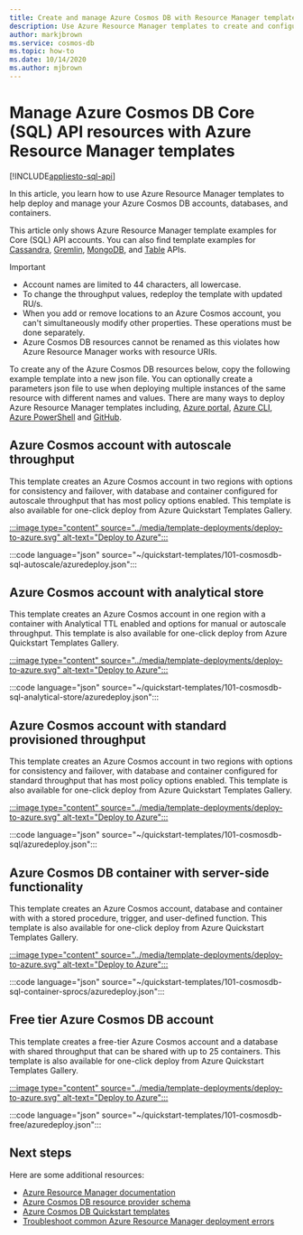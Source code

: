 ```yaml
---
title: Create and manage Azure Cosmos DB with Resource Manager templates
description: Use Azure Resource Manager templates to create and configure Azure Cosmos DB for Core (SQL) API 
author: markjbrown
ms.service: cosmos-db
ms.topic: how-to
ms.date: 10/14/2020
ms.author: mjbrown
---
```


# Manage Azure Cosmos DB Core (SQL) API resources with Azure Resource Manager templates
[!INCLUDE[appliesto-sql-api](includes/appliesto-sql-api.md)]

In this article, you learn how to use Azure Resource Manager templates to help deploy and manage your Azure Cosmos DB accounts, databases, and containers.

This article only shows Azure Resource Manager template examples for Core (SQL) API accounts. You can also find template examples for [Cassandra](templates-samples-cassandra.md), [Gremlin](templates-samples-gremlin.md), [MongoDB](templates-samples-mongodb.md), and [Table](templates-samples-table.md) APIs.

> [!IMPORTANT]
>
> * Account names are limited to 44 characters, all lowercase.
> * To change the throughput values, redeploy the template with updated RU/s.
> * When you add or remove locations to an Azure Cosmos account, you can't simultaneously modify other properties. These operations must be done separately.
> * Azure Cosmos DB resources cannot be renamed as this violates how Azure Resource Manager works with resource URIs.

To create any of the Azure Cosmos DB resources below, copy the following example template into a new json file. You can optionally create a parameters json file to use when deploying multiple instances of the same resource with different names and values. There are many ways to deploy Azure Resource Manager templates including, [Azure portal](../azure-resource-manager/templates/deploy-portal.md), [Azure CLI](../azure-resource-manager/templates/deploy-cli.md), [Azure PowerShell](../azure-resource-manager/templates/deploy-powershell.md) and [GitHub](../azure-resource-manager/templates/deploy-to-azure-button.md).

<a id="create-autoscale"></a>

## Azure Cosmos account with autoscale throughput

This template creates an Azure Cosmos account in two regions with options for consistency and failover, with database and container configured for autoscale throughput that has most policy options enabled. This template is also available for one-click deploy from Azure Quickstart Templates Gallery.

[:::image type="content" source="../media/template-deployments/deploy-to-azure.svg" alt-text="Deploy to Azure":::](https://portal.azure.com/#create/Microsoft.Template/uri/https%3A%2F%2Fraw.githubusercontent.com%2FAzure%2Fazure-quickstart-templates%2Fmaster%2F101-cosmosdb-sql-autoscale%2Fazuredeploy.json)

:::code language="json" source="~/quickstart-templates/101-cosmosdb-sql-autoscale/azuredeploy.json":::

<a id="create-analytical-store"></a>

## Azure Cosmos account with analytical store

This template creates an Azure Cosmos account in one region with a container with Analytical TTL enabled and options for manual or autoscale throughput. This template is also available for one-click deploy from Azure Quickstart Templates Gallery.

[:::image type="content" source="../media/template-deployments/deploy-to-azure.svg" alt-text="Deploy to Azure":::](https://portal.azure.com/#create/Microsoft.Template/uri/https%3A%2F%2Fraw.githubusercontent.com%2FAzure%2Fazure-quickstart-templates%2Fmaster%2F101-cosmosdb-sql-analytical-store%2Fazuredeploy.json)

:::code language="json" source="~/quickstart-templates/101-cosmosdb-sql-analytical-store/azuredeploy.json":::

<a id="create-manual"></a>

## Azure Cosmos account with standard provisioned throughput

This template creates an Azure Cosmos account in two regions with options for consistency and failover, with database and container configured for standard throughput that has most policy options enabled. This template is also available for one-click deploy from Azure Quickstart Templates Gallery.

[:::image type="content" source="../media/template-deployments/deploy-to-azure.svg" alt-text="Deploy to Azure":::](https://portal.azure.com/#create/Microsoft.Template/uri/https%3A%2F%2Fraw.githubusercontent.com%2FAzure%2Fazure-quickstart-templates%2Fmaster%2F101-cosmosdb-sql%2Fazuredeploy.json)

:::code language="json" source="~/quickstart-templates/101-cosmosdb-sql/azuredeploy.json":::

<a id="create-sproc"></a>

## Azure Cosmos DB container with server-side functionality

This template creates an Azure Cosmos account, database and container with with a stored procedure, trigger, and user-defined function. This template is also available for one-click deploy from Azure Quickstart Templates Gallery.

[:::image type="content" source="../media/template-deployments/deploy-to-azure.svg" alt-text="Deploy to Azure":::](https://portal.azure.com/#create/Microsoft.Template/uri/https%3A%2F%2Fraw.githubusercontent.com%2FAzure%2Fazure-quickstart-templates%2Fmaster%2F101-cosmosdb-sql-container-sprocs%2Fazuredeploy.json)

:::code language="json" source="~/quickstart-templates/101-cosmosdb-sql-container-sprocs/azuredeploy.json":::

<a id="free-tier"></a>

## Free tier Azure Cosmos DB account

This template creates a free-tier Azure Cosmos account and a database with shared throughput that can be shared with up to 25 containers. This template is also available for one-click deploy from Azure Quickstart Templates Gallery.

[:::image type="content" source="../media/template-deployments/deploy-to-azure.svg" alt-text="Deploy to Azure":::](https://portal.azure.com/#create/Microsoft.Template/uri/https%3A%2F%2Fraw.githubusercontent.com%2FAzure%2Fazure-quickstart-templates%2Fmaster%2F101-cosmosdb-free%2Fazuredeploy.json)

:::code language="json" source="~/quickstart-templates/101-cosmosdb-free/azuredeploy.json":::

## Next steps

Here are some additional resources:

* [Azure Resource Manager documentation](../azure-resource-manager/index.yml)
* [Azure Cosmos DB resource provider schema](/azure/templates/microsoft.documentdb/allversions)
* [Azure Cosmos DB Quickstart templates](https://azure.microsoft.com/resources/templates/?resourceType=Microsoft.Documentdb&pageNumber=1&sort=Popular)
* [Troubleshoot common Azure Resource Manager deployment errors](../azure-resource-manager/templates/common-deployment-errors.md)